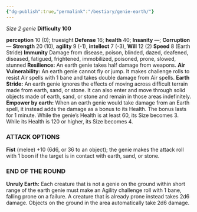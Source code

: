 ```yaml
---
{"dg-publish":true,"permalink":"/bestiary/genie-earth/"}
---
```


*Size 2 genie*
**Difficulty 100**

**perception** 10 (0); truesight 
**Defense** 16; **health** 40; **Insanity** —; **Corruption** — 
**Strength** 20 (10), **agility** 9 (-1), **intellect** 7 (-3), **Will** 12 (2) 
**Speed** 8 (Earth Stride)
**Immunity** Damage from disease, poison, blinded, dazed, deafened, diseased, fatigued, frightened, immobilized, poisoned, prone, slowed, stunned
**Resilience:** An earth genie takes half damage from weapons.
**Air Vulnerability:** An earth genie cannot fly or jump. It
makes challenge rolls to resist Air spells with 1 bane and
takes double damage from Air spells.
**Earth Stride:** An earth genie ignores the effects of moving
across difficult terrain made from earth, sand, or stone. It can also enter and move through solid objects made of earth, sand, or stone and remain in those areas indefinitely.
**Empower by earth:** When an earth genie would take damage from an Earth spell, it instead adds the damage as a bonus to its Health. The bonus lasts for 1 minute. While the genie’s Health is at least 60, its Size becomes 3. While its Health is 120 or higher, its Size becomes 4.
### ATTACK OPTIONS
**Fist** (melee) +10 (6d6, or 36 to an object); the genie makes the attack roll with 1 boon if the target is in contact with earth, sand, or stone.
### END OF THE ROUND
**Unruly Earth:** Each creature that is not a genie on the ground within short range of the earth genie must make an Agility challenge roll with 1 bane, falling prone on a failure. A creature that is already prone instead takes 2d6 damage. Objects on the ground in the area automatically take 2d6 damage.
